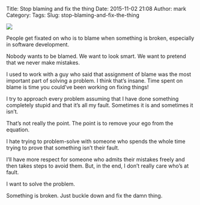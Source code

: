 Title: Stop blaming and fix the thing
Date: 2015-11-02 21:08
Author: mark
Category: 
Tags: 
Slug: stop-blaming-and-fix-the-thing

<img src="https://cdn-images-1.medium.com/max/2000/1*Toilf7MVsa6wpZV8x04A9Q.jpeg"  />

People get fixated on who is to blame when something is broken, especially in software development.

Nobody wants to be blamed. We want to look smart. We want to pretend that we never make mistakes.

I used to work with a guy who said that assignment of blame was the most important part of solving a problem. I think that’s insane. Time spent on blame is time you could’ve been working on fixing things!

I try to approach every problem assuming that I have done something completely stupid and that it’s all my fault. Sometimes it is and sometimes it isn’t.

That’s not really the point. The point is to remove your ego from the equation.

I hate trying to problem-solve with someone who spends the whole time trying to prove that something isn’t their fault.

I’ll have more respect for someone who admits their mistakes freely and then takes steps to avoid them. But, in the end, I don’t really care who’s at fault.

I want to solve the problem.

Something is broken. Just buckle down and fix the damn thing.

